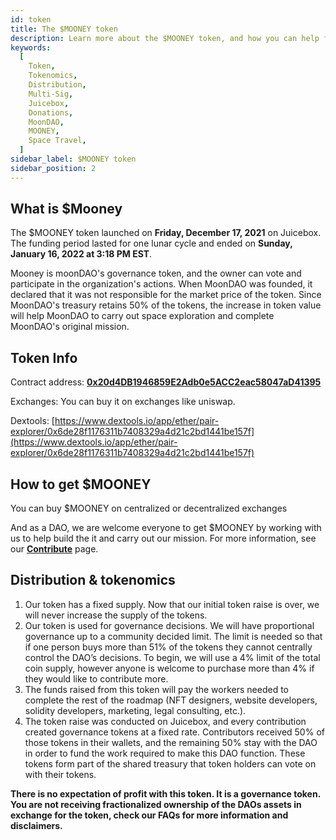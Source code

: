 ```yaml
---
id: token
title: The $MOONEY token
description: Learn more about the $MOONEY token, and how you can help fund the decentralization of space travel.
keywords:
  [
    Token,
    Tokenomics,
    Distribution,
    Multi-Sig,
    Juicebox,
    Donations,
    MoonDAO,
    MOONEY,
    Space Travel,
  ]
sidebar_label: $MOONEY token
sidebar_position: 2
---
```

## What is $Mooney

The $MOONEY token launched on **Friday, December 17, 2021** on Juicebox. The funding period lasted for one lunar cycle and ended on **Sunday, January 16, 2022 at 3:18 PM EST**.

Mooney is moonDAO's governance token, and the owner can vote and participate in the organization's actions. When MoonDAO was founded, it declared that it was not responsible for the market price of the token. Since MoonDAO's treasury retains 50% of the tokens, the increase in token value will help MoonDAO to carry out space exploration and complete MoonDAO's original mission.

## Token Info

Contract address: **[0x20d4DB1946859E2Adb0e5ACC2eac58047aD41395](https://etherscan.io/address/0x20d4DB1946859E2Adb0e5ACC2eac58047aD41395)**

Exchanges: You can buy it on exchanges like uniswap.

Dextools: [https://www.dextools.io/app/ether/pair-explorer/0x6de28f1176311b7408329a4d21c2bd1441be157f](https://www.dextools.io/app/ether/pair-explorer/0x6de28f1176311b7408329a4d21c2bd1441be157f)

## **How to get $MOONEY[](https://moondao.com/docs/token#how-to-get-mooney)**

You can buy $MOONEY on centralized or decentralized exchanges

And as a DAO, we are welcome everyone to get $MOONEY by working with us to help build the it and carry out our mission. For more information, see our **[Contribute](https://moondao.com/docs/contribute)** page.

## **Distribution & tokenomics[](https://moondao.com/docs/token#distribution--tokenomics)**

1. Our token has a fixed supply. Now that our initial token raise is over, we will never increase the supply of the tokens.
2. Our token is used for governance decisions. We will have proportional governance up to a community decided limit. The limit is needed so that if one person buys more than 51% of the tokens they cannot centrally control the DAO’s decisions. To begin, we will use a 4% limit of the total coin supply, however anyone is welcome to purchase more than 4% if they would like to contribute more.
3. The funds raised from this token will pay the workers needed to complete the rest of the roadmap (NFT designers, website developers, solidity developers, marketing, legal consulting, etc.).
4. The token raise was conducted on Juicebox, and every contribution created governance tokens at a fixed rate. Contributors received 50% of those tokens in their wallets, and the remaining 50% stay with the DAO in order to fund the work required to make this DAO function. These tokens form part of the shared treasury that token holders can vote on with their tokens.

**There is no expectation of profit with this token. It is a governance token. You are not receiving fractionalized ownership of the DAOs assets in exchange for the token, check our FAQs for more information and disclaimers.**
